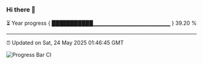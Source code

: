 ### Hi there 👋

⏳ Year progress { ███████████▁▁▁▁▁▁▁▁▁▁▁▁▁▁▁▁▁▁▁ } 39.20 %

---

⏰ Updated on Sat, 24 May 2025 01:46:45 GMT

![Progress Bar CI](https://github.com/liununu/liununu/workflows/Progress%20Bar%20CI/badge.svg)
